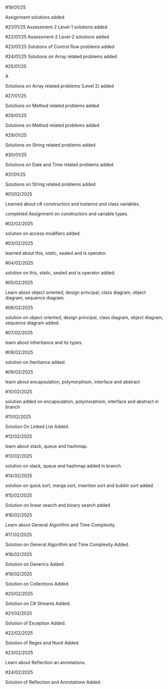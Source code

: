 #19/01/25

Assignment solutions added

#21/01/25 Assessment-2 Level-1 solutions added

#22/01/25 Assessment-2 Level-2 solutions added

#23/01/25 Solutions of Control flow problems added

#24/01/25 Solutions on Array related problems added

#25/01/25

A

Solutions on Array related problems (Level 2) added

#27/01/25

Solutions on Method related problems added

#28/01/25

Solutions on Method related problems added

#29/01/25

Solutions on String related problems added

#30/01/25

Solutions on Date and Time related problems added

#31/01/25

Solutions on String related problems added

#01/02/2025

Learned about c# constructors and instance and class variables.

completed Assignment on constructors and variable types.

#02/02/2025

solution on access modifiers added.

#03/02/2025

learned about this, static, sealed and is operator.

#04/02/2025

solution on  this, static, sealed and is operator added.

#05/02/2025

Learn about object oriented, design principal, class diagram, object diagram, sequence diagram.

#06/02/2025

solution on object oriented, design principal, class diagram, object diagram, sequence diagram added.

#07/02/2025

learn about inheritance and its types.

#08/02/2025

solution on iheritance added.

#09/02/2025

learn about encapsulation, polymorphism, interface and abstract

#10/02/2025

solution added on encapsulation, polymorphism, interface and abstract in branch

#11/02/2025

Solution On Linked List Added.

#12/02/2025

learn about stack, queue and hashmap.

#13/02/2025

solution on stack, queue and hashmap added in branch.

#14/02/2025

solution on quick sort, merge sort, insertion sort and bubblr sort added.

#15/02/2025

Solution on linear search and binary search added

#16/02/2025

Learn about General Algorithm and Time Complexity.

#17/02/2025

Solution on General Algorithm and Time Complexity Added.

#18/02/2025

Solution on Generics Added.

#19/02/2025

Solution on Collections Added.

#20/02/2025

Solution on C# Streams Added.

#21/02/2025

Solution of Exception Added.

#22/02/2025

Solution of Regex and Nunit Added.

#23/02/2025

Learn about Reflection an annotations.

#24/02/2025

Solution of Reflection and Annotations Added.

